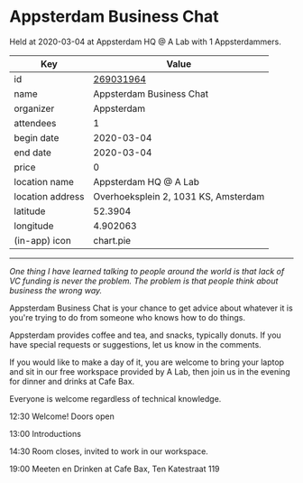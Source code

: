 # Appsterdam Business Chat
Held at 2020-03-04 at Appsterdam HQ @ A Lab with 1 Appsterdammers.
        
|Key|Value
|---|---|
|id|[269031964](https://www.meetup.com/appsterdam/events/269031964/)|
|name|Appsterdam Business Chat|
|organizer|Appsterdam|
|attendees|1|
|begin date|2020-03-04|
|end date|2020-03-04|
|price|0|
|location name|Appsterdam HQ @ A Lab|
|location address|Overhoeksplein 2, 1031 KS, Amsterdam|
|latitude|52.3904|
|longitude|4.902063|
|(in-app) icon|chart.pie|

---

*One thing I have learned talking to people around the world is that lack of VC funding is never the problem. The problem is that people think about business the wrong way.*

Appsterdam Business Chat is your chance to get advice about whatever it is you're trying to do from someone who knows how to do things.

Appsterdam provides coffee and tea, and snacks, typically donuts. If you have special requests or suggestions, let us know in the comments.

If you would like to make a day of it, you are welcome to bring your laptop and sit in our free workspace provided by A Lab, then join us in the evening for dinner and drinks at Cafe Bax.

Everyone is welcome regardless of technical knowledge.

12:30 Welcome! Doors open

13:00 Introductions

14:30 Room closes, invited to work in our workspace.

19:00 Meeten en Drinken at Cafe Bax, Ten Katestraat 119


